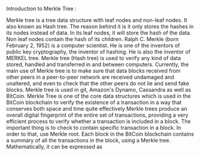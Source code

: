 Introduction to Merkle Tree :

Merkle tree is a tree data structure with leaf nodes and non-leaf nodes. It also known as Hash tree. The reason behind it is it only stores the hashes in its nodes instead of data. In its leaf nodes, it will store the hash of the data. Non leaf nodes contain the hash of its children. Ralph C. Merkle (born February 2, 1952) is a computer scientist. He is one of the inventors of public key cryptography, the inventor of hashing. He is also the inventor of MERKEL tree. Merkle tree (Hash tree) is used to verify any kind of data stored, handled and transferred in and between computers. Currently, the main use of Merkle tree is to make sure that data blocks received from other peers in a peer-to-peer network are received undamaged and unaltered, and even to check that the other peers do not lie and send fake blocks. Merkle tree is used in git, Amazon's Dynamo, Cassandra as well as BitCoin. Merkle Tree is one of the core data structures which is used in the BitCoin blockchain to verify the existence of a transaction in a way that conserves both space and time quite effectively Merkle trees produce an overall digital fingerprint of the entire set of transactions, providing a very efficient process to verify whether a transaction is included in a block. The important thing is to check to contain specific transaction in a block. In order to that, use Merkle root. Each block in the BitCoin blockchain contains a summary of all the transactions in the block, using a Merkle tree. Mathematically, it can be expressed as


